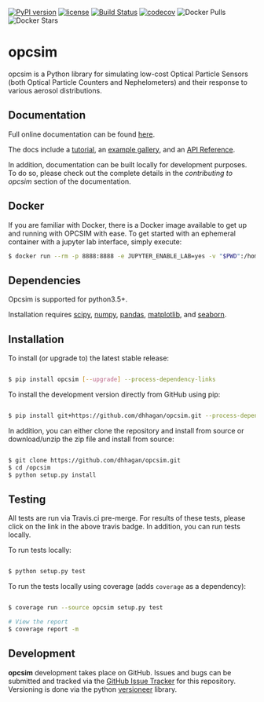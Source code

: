 [![PyPI version](https://badge.fury.io/py/opcsim.svg)](https://badge.fury.io/py/opcsim)
[![license](https://img.shields.io/github/license/mashape/apistatus.svg)](https://github.com/dhhagan/opcsim/blob/master/LICENSE)
[![Build Status](https://travis-ci.org/dhhagan/opcsim.svg?branch=master)](https://travis-ci.org/dhhagan/opcsim)
[![codecov](https://codecov.io/gh/dhhagan/opcsim/branch/master/graph/badge.svg)](https://codecov.io/gh/dhhagan/opcsim)
![Docker Pulls](https://img.shields.io/docker/pulls/dhhagan/opcsim)
![Docker Stars](https://img.shields.io/docker/stars/dhhagan/opcsim)

# opcsim

opcsim is a Python library for simulating low-cost Optical Particle Sensors (both Optical Particle Counters and Nephelometers) and
their response to various aerosol distributions.

## Documentation

Full online documentation can be found [here][1].

The docs include a [tutorial][2], an [example gallery][3], and an [API Reference][4].

In addition, documentation can be built locally for development purposes. To do so, please check out the complete details in the *contributing to opcsim* section of the documentation.

## Docker

If you are familiar with Docker, there is a Docker image available to get up and running with OPCSIM with ease. To get started 
with an ephemeral container with a jupyter lab interface, simply execute:

```sh
$ docker run --rm -p 8888:8888 -e JUPYTER_ENABLE_LAB=yes -v "$PWD":/home/joyvan/work dhhagan/opcsim:latest
```


## Dependencies

Opcsim is supported for python3.5+.

Installation requires [scipy][5], [numpy][6], [pandas][7], [matplotlib][8],
and [seaborn][9].


## Installation

To install (or upgrade to) the latest stable release:

```sh

$ pip install opcsim [--upgrade] --process-dependency-links
```

To install the development version directly from GitHub using pip:

```sh

$ pip install git+https://github.com/dhhagan/opcsim.git --process-dependency-links
```

In addition, you can either clone the repository and install from source or download/unzip the zip file and install from source:

```sh

$ git clone https://github.com/dhhagan/opcsim.git
$ cd /opcsim
$ python setup.py install
```

## Testing

All tests are run via Travis.ci pre-merge. For results of these tests, please click on the link in the above travis badge. In addition, you can run tests locally.

To run tests locally:

```sh

$ python setup.py test
```

To run the tests locally using coverage (adds `coverage` as a dependency):

```sh

$ coverage run --source opcsim setup.py test

# View the report
$ coverage report -m
```


## Development

**opcsim** development takes place on GitHub. Issues and bugs can be submitted and tracked via the [GitHub Issue Tracker][10] for this repository. Versioning is done via the python [versioneer][11] library.


[1]: https://dhhagan.github.io/opcsim/
[2]: https://dhhagan.github.io/opcsim/tutorial.html
[3]: https://dhhagan.github.io/opcsim/examples/index.html
[4]: https://dhhagan.github.io/opcsim/api.html
[5]: https://www.scipy.org/
[6]: http://www.numpy.org/
[7]: http://pandas.pydata.org/
[8]: http://matplotlib.org/
[9]: https://seaborn.pydata.org/
[10]: https://github.com/dhhagan/opcsim/issues
[11]: https://github.com/warner/python-versioneer
